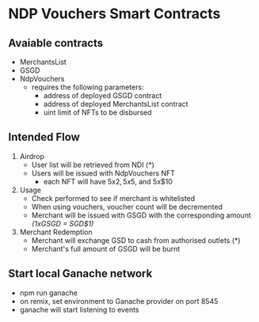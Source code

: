 # NDP Vouchers Smart Contracts

## Avaiable contracts

-   MerchantsList
-   GSGD
-   NdpVouchers
    -   requires the following parameters:
        -   address of deployed GSGD contract
        -   address of deployed MerchantsList contract
        -   uint limit of NFTs to be disbursed

## Intended Flow

1. Airdrop
    - User list will be retrieved from NDI (\*)
    - Users will be issued with NdpVouchers NFT
        - each NFT will have 5x$2, 5x$5, and 5x$10
2. Usage
    - Check performed to see if merchant is whitelisted
    - When using vouchers, voucher count will be decremented
    - Merchant will be issued with GSGD with the corresponding amount _(1xGSGD = SGD$1)_
3. Merchant Redemption
    - Merchant will exchange GSD to cash from authorised outlets (\*)
    - Merchant's full amount of GSGD will be burnt

## Start local Ganache network
- npm run ganache
- on remix, set environment to Ganache provider on port 8545
- ganache will start listening to events
